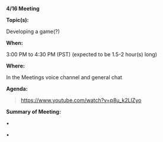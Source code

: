 __**4/16 Meeting**__

__**Topic(s):**__

Developing a game(?)

__**When:**__

3:00 PM to 4:30 PM (PST) (expected to be 1.5-2 hour(s) long)

__**Where:**__

In the Meetings voice channel and general chat

__**Agenda:**__

>   https://www.youtube.com/watch?v=p8u_k2LIZyo


__**Summary of Meeting:**__

• 

•
